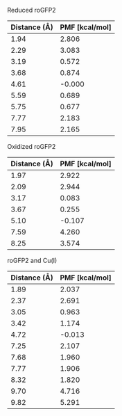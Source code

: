 Reduced roGFP2

| Distance (Å) | PMF [kcal/mol] |
|-----------|-----------|
| 1.94 | 2.806 |
| 2.29 | 3.083 |
| 3.19 | 0.572 |
| 3.68 | 0.874 |
| 4.61 | -0.000 |
| 5.59 | 0.689 |
| 5.75 | 0.677 |
| 7.77 | 2.183 |
| 7.95 | 2.165 |

Oxidized roGFP2

| Distance (Å) | PMF [kcal/mol] |
|-----------|-----------|
| 1.97 | 2.922 |
| 2.09 | 2.944 |
| 3.17 | 0.083 |
| 3.67 | 0.255 |
| 5.10 | -0.107 |
| 7.59 | 4.260 |
| 8.25 | 3.574 |

roGFP2 and Cu(I)

| Distance (Å) | PMF [kcal/mol] |
|-----------|-----------|
| 1.89 | 2.037 |
| 2.37 | 2.691 |
| 3.05 | 0.963 |
| 3.42 | 1.174 |
| 4.72 | -0.013 |
| 7.25 | 2.107 |
| 7.68 | 1.960 |
| 7.77 | 1.906 |
| 8.32 | 1.820 |
| 9.70 | 4.716 |
| 9.82 | 5.291 |
